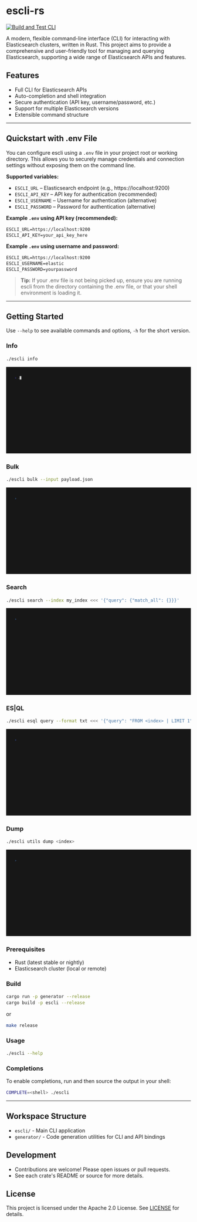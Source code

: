 # escli-rs

[![Build and Test CLI](https://github.com/Anaethelion/escli-rs/actions/workflows/cli-build.yml/badge.svg)](https://github.com/Anaethelion/escli-rs/actions/workflows/cli-build.yml)

A modern, flexible command-line interface (CLI) for interacting with Elasticsearch clusters, written in Rust. This project aims to provide a comprehensive and user-friendly tool for managing and querying Elasticsearch, supporting a wide range of Elasticsearch APIs and features.

## Features
- Full CLI for Elasticsearch APIs
- Auto-completion and shell integration
- Secure authentication (API key, username/password, etc.)
- Support for multiple Elasticsearch versions
- Extensible command structure

---

## Quickstart with .env File

You can configure escli using a `.env` file in your project root or working directory. This allows you to securely manage credentials and connection settings without exposing them on the command line.

**Supported variables:**
- `ESCLI_URL` – Elasticsearch endpoint (e.g., https://localhost:9200)
- `ESCLI_API_KEY` – API key for authentication (recommended)
- `ESCLI_USERNAME` – Username for authentication (alternative)
- `ESCLI_PASSWORD` – Password for authentication (alternative)

**Example `.env` using API key (recommended):**
```env
ESCLI_URL=https://localhost:9200
ESCLI_API_KEY=your_api_key_here
```

**Example `.env` using username and password:**
```env
ESCLI_URL=https://localhost:9200
ESCLI_USERNAME=elastic
ESCLI_PASSWORD=yourpassword
```

> **Tip:** If your .env file is not being picked up, ensure you are running escli from the directory containing the .env file, or that your shell environment is loading it.

---

## Getting Started

Use `--help` to see available commands and options, `-h` for the short version.

### Info
```sh
./escli info
```
![info.gif](tapes/info.gif)

### Bulk
```sh
./escli bulk --input payload.json
```
![bulk.gif](tapes/bulk.gif)

### Search
```sh
./escli search --index my_index <<< '{"query": {"match_all": {}}}'
``` 
![search.gif](tapes/search.gif)

### ES|QL
```sh
./escli esql query --format txt <<< '{"query": "FROM <index> | LIMIT 1"}'
```
![esql.gif](tapes/esql.gif)

### Dump
```sh
./escli utils dump <index>
```
![dump.gif](tapes/dump.gif)

### Prerequisites
- Rust (latest stable or nightly)
- Elasticsearch cluster (local or remote)

### Build
```sh
cargo run -p generator --release
cargo build -p escli --release
```

or

```sh
make release
```

### Usage
```sh
./escli --help
```

### Completions
To enable completions, run and then source the output in your shell:
```sh
COMPLETE=<shell> ./escli
```

---

## Workspace Structure
- `escli/` - Main CLI application
- `generator/` - Code generation utilities for CLI and API bindings


## Development
- Contributions are welcome! Please open issues or pull requests.
- See each crate's README or source for more details.

## License
This project is licensed under the Apache 2.0 License. See [LICENSE](LICENSE) for details.

